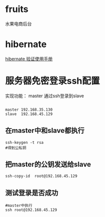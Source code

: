 # fruits
水果电商后台



# hibernate

[hibernate 验证使用手册](https://docs.jboss.org/hibernate/stable/validator/reference/en-US/html_single/#section-declaring-bean-constraints)



# 服务器免密登录ssh配置

实现功能： master 通过ssh登录到slave

```$xslt

master 192.168.35.130
slave  192.168.45.129

```

## 在master中和slave都执行

```$xslt
ssh-keygen -t rsa
#得到公私钥
```


## 把master的公钥发送给slave

```$xslt
ssh-copy-id  root@192.168.45.129
```

## 测试登录是否成功

```$xslt
#master中执行
ssh root@192.168.45.129
```




